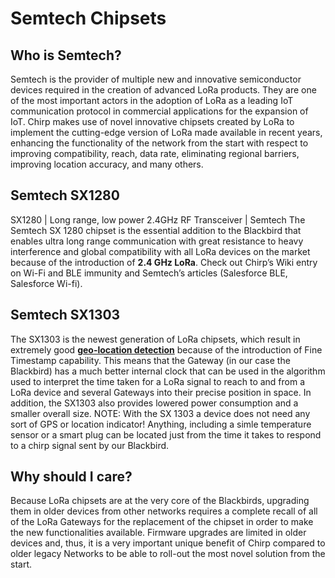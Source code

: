 # Semtech Chipsets

## Who is Semtech?
Semtech is the provider of multiple new and innovative semiconductor devices required in the creation of advanced LoRa products. They are one of the most important actors in the adoption of LoRa as a leading IoT communication protocol in commercial applications for the expansion of IoT.
Chirp makes use of novel innovative chipsets created by LoRa to implement the cutting-edge version of LoRa made available in recent years, enhancing the functionality of the network from the start with respect to improving compatibility, reach, data rate, eliminating regional barriers, improving location accuracy, and many others. 
## Semtech SX1280
SX1280 | Long range, low power 2.4GHz RF Transceiver | Semtech
The Semtech SX 1280 chipset is the essential addition to the Blackbird that enables ultra long range communication with great resistance to heavy interference and global compatibility with all LoRa devices on the market because of the introduction of **2.4 GHz LoRa**. Check out Chirp’s Wiki entry on Wi-Fi and BLE immunity and Semtech’s articles (Salesforce BLE, Salesforce Wi-fi).
## Semtech SX1303
The SX1303 is the newest generation of LoRa chipsets, which result in extremely good **[geo-location detection]()** because of the introduction of Fine Timestamp capability. This means that the Gateway (in our case the Blackbird) has a much better internal clock that can be used in the algorithm used to interpret the time taken for a LoRa signal to reach to and from a LoRa device and several Gateways into their precise position in space. In addition, the SX1303 also provides lowered power consumption and a smaller overall size.
NOTE: With the SX 1303 a device does not need any sort of GPS or location indicator! Anything, including a simle temperature sensor or a smart plug can be located just from the time it takes to respond to a chirp signal sent by our Blackbird.
## Why should I care?
Because LoRa chipsets are at the very core of the Blackbirds, upgrading them in older devices from other networks requires a complete recall of all of the LoRa Gateways for the replacement of the chipset in order to make the new functionalities available. Firmware upgrades are limited in older devices and, thus, it is a very important unique benefit of Chirp compared to older legacy Networks to be able to roll-out the most novel solution from the start.
